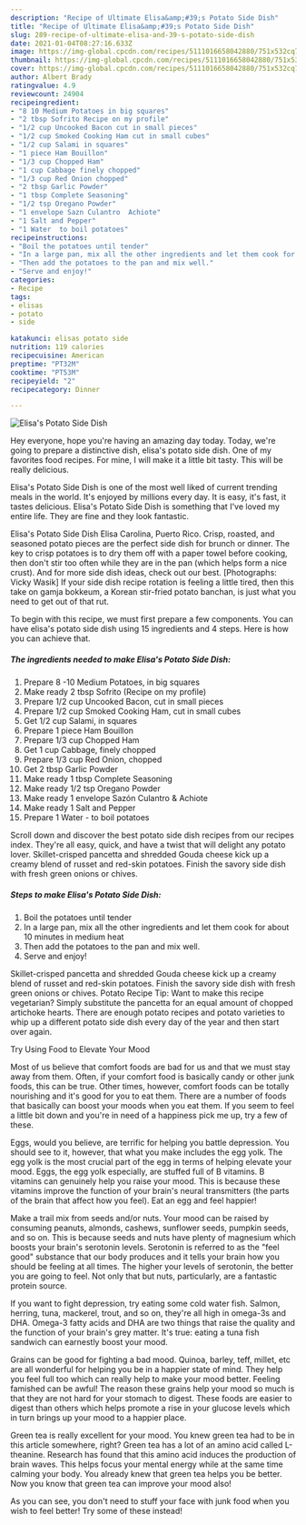 ```yaml
---
description: "Recipe of Ultimate Elisa&amp;#39;s Potato Side Dish"
title: "Recipe of Ultimate Elisa&amp;#39;s Potato Side Dish"
slug: 289-recipe-of-ultimate-elisa-and-39-s-potato-side-dish
date: 2021-01-04T08:27:16.633Z
image: https://img-global.cpcdn.com/recipes/5111016658042880/751x532cq70/elisas-potato-side-dish-recipe-main-photo.jpg
thumbnail: https://img-global.cpcdn.com/recipes/5111016658042880/751x532cq70/elisas-potato-side-dish-recipe-main-photo.jpg
cover: https://img-global.cpcdn.com/recipes/5111016658042880/751x532cq70/elisas-potato-side-dish-recipe-main-photo.jpg
author: Albert Brady
ratingvalue: 4.9
reviewcount: 24904
recipeingredient:
- "8 10 Medium Potatoes in big squares"
- "2 tbsp Sofrito Recipe on my profile"
- "1/2 cup Uncooked Bacon cut in small pieces"
- "1/2 cup Smoked Cooking Ham cut in small cubes"
- "1/2 cup Salami in squares"
- "1 piece Ham Bouillon"
- "1/3 cup Chopped Ham"
- "1 cup Cabbage finely chopped"
- "1/3 cup Red Onion chopped"
- "2 tbsp Garlic Powder"
- "1 tbsp Complete Seasoning"
- "1/2 tsp Oregano Powder"
- "1 envelope Sazn Culantro  Achiote"
- "1 Salt and Pepper"
- "1 Water  to boil potatoes"
recipeinstructions:
- "Boil the potatoes until tender"
- "In a large pan, mix all the other ingredients and let them cook for about 10 minutes in medium heat"
- "Then add the potatoes to the pan and mix well."
- "Serve and enjoy!"
categories:
- Recipe
tags:
- elisas
- potato
- side

katakunci: elisas potato side 
nutrition: 119 calories
recipecuisine: American
preptime: "PT32M"
cooktime: "PT53M"
recipeyield: "2"
recipecategory: Dinner

---
```



![Elisa&#39;s Potato Side Dish](https://img-global.cpcdn.com/recipes/5111016658042880/751x532cq70/elisas-potato-side-dish-recipe-main-photo.jpg)

Hey everyone, hope you're having an amazing day today. Today, we're going to prepare a distinctive dish, elisa&#39;s potato side dish. One of my favorites food recipes. For mine, I will make it a little bit tasty. This will be really delicious.

Elisa&#39;s Potato Side Dish is one of the most well liked of current trending meals in the world. It's enjoyed by millions every day. It is easy, it's fast, it tastes delicious. Elisa&#39;s Potato Side Dish is something that I've loved my entire life. They are fine and they look fantastic.

Elisa&#39;s Potato Side Dish Elisa Carolina, Puerto Rico. Crisp, roasted, and seasoned potato pieces are the perfect side dish for brunch or dinner. The key to crisp potatoes is to dry them off with a paper towel before cooking, then don&#39;t stir too often while they are in the pan (which helps form a nice crust). And for more side dish ideas, check out our best. [Photographs: Vicky Wasik] If your side dish recipe rotation is feeling a little tired, then this take on gamja bokkeum, a Korean stir-fried potato banchan, is just what you need to get out of that rut.


To begin with this recipe, we must first prepare a few components. You can have elisa&#39;s potato side dish using 15 ingredients and 4 steps. Here is how you can achieve that.

<!--inarticleads1-->

##### The ingredients needed to make Elisa&#39;s Potato Side Dish:

1. Prepare 8 -10 Medium Potatoes, in big squares
1. Make ready 2 tbsp Sofrito (Recipe on my profile)
1. Prepare 1/2 cup Uncooked Bacon, cut in small pieces
1. Prepare 1/2 cup Smoked Cooking Ham, cut in small cubes
1. Get 1/2 cup Salami, in squares
1. Prepare 1 piece Ham Bouillon
1. Prepare 1/3 cup Chopped Ham
1. Get 1 cup Cabbage, finely chopped
1. Prepare 1/3 cup Red Onion, chopped
1. Get 2 tbsp Garlic Powder
1. Make ready 1 tbsp Complete Seasoning
1. Make ready 1/2 tsp Oregano Powder
1. Make ready 1 envelope Sazón Culantro &amp; Achiote
1. Make ready 1 Salt and Pepper
1. Prepare 1 Water - to boil potatoes


Scroll down and discover the best potato side dish recipes from our recipes index. They&#39;re all easy, quick, and have a twist that will delight any potato lover. Skillet-crisped pancetta and shredded Gouda cheese kick up a creamy blend of russet and red-skin potatoes. Finish the savory side dish with fresh green onions or chives. 

<!--inarticleads2-->

##### Steps to make Elisa&#39;s Potato Side Dish:

1. Boil the potatoes until tender
1. In a large pan, mix all the other ingredients and let them cook for about 10 minutes in medium heat
1. Then add the potatoes to the pan and mix well.
1. Serve and enjoy!


Skillet-crisped pancetta and shredded Gouda cheese kick up a creamy blend of russet and red-skin potatoes. Finish the savory side dish with fresh green onions or chives. Potato Recipe Tip: Want to make this recipe vegetarian? Simply substitute the pancetta for an equal amount of chopped artichoke hearts. There are enough potato recipes and potato varieties to whip up a different potato side dish every day of the year and then start over again. 

Try Using Food to Elevate Your Mood


Most of us believe that comfort foods are bad for us and that we must stay away from them. Often, if your comfort food is basically candy or other junk foods, this can be true. Other times, however, comfort foods can be totally nourishing and it's good for you to eat them. There are a number of foods that basically can boost your moods when you eat them. If you seem to feel a little bit down and you're in need of a happiness pick me up, try a few of these.

Eggs, would you believe, are terrific for helping you battle depression. You should see to it, however, that what you make includes the egg yolk. The egg yolk is the most crucial part of the egg in terms of helping elevate your mood. Eggs, the egg yolk especially, are stuffed full of B vitamins. B vitamins can genuinely help you raise your mood. This is because these vitamins improve the function of your brain's neural transmitters (the parts of the brain that affect how you feel). Eat an egg and feel happier!

Make a trail mix from seeds and/or nuts. Your mood can be raised by consuming peanuts, almonds, cashews, sunflower seeds, pumpkin seeds, and so on. This is because seeds and nuts have plenty of magnesium which boosts your brain's serotonin levels. Serotonin is referred to as the "feel good" substance that our body produces and it tells your brain how you should be feeling at all times. The higher your levels of serotonin, the better you are going to feel. Not only that but nuts, particularly, are a fantastic protein source.

If you want to fight depression, try eating some cold water fish. Salmon, herring, tuna, mackerel, trout, and so on, they're all high in omega-3s and DHA. Omega-3 fatty acids and DHA are two things that raise the quality and the function of your brain's grey matter. It's true: eating a tuna fish sandwich can earnestly boost your mood. 

Grains can be good for fighting a bad mood. Quinoa, barley, teff, millet, etc are all wonderful for helping you be in a happier state of mind. They help you feel full too which can really help to make your mood better. Feeling famished can be awful! The reason these grains help your mood so much is that they are not hard for your stomach to digest. These foods are easier to digest than others which helps promote a rise in your glucose levels which in turn brings up your mood to a happier place.

Green tea is really excellent for your mood. You knew green tea had to be in this article somewhere, right? Green tea has a lot of an amino acid called L-theanine. Research has found that this amino acid induces the production of brain waves. This helps focus your mental energy while at the same time calming your body. You already knew that green tea helps you be better. Now you know that green tea can improve your mood also!

As you can see, you don't need to stuff your face with junk food when you wish to feel better! Try some of these instead!

